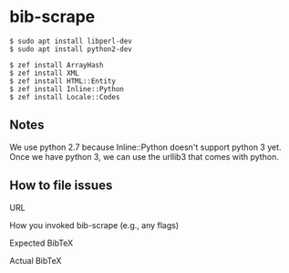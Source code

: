 # bib-scrape

    $ sudo apt install libperl-dev
    $ sudo apt install python2-dev

    $ zef install ArrayHash
    $ zef install XML
    $ zef install HTML::Entity
    $ zef install Inline::Python
    $ zef install Locale::Codes

## Notes

We use python 2.7 because Inline::Python doesn't support python 3 yet.
Once we have python 3, we can use the urllib3 that comes with python.

## How to file issues

URL

How you invoked bib-scrape (e.g., any flags)

Expected BibTeX

Actual BibTeX

